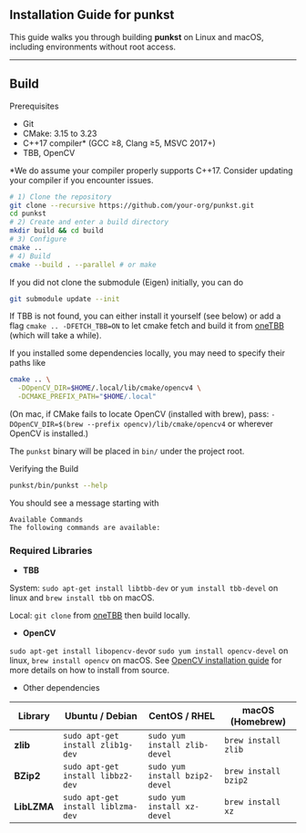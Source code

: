 ## Installation Guide for **punkst**

This guide walks you through building **punkst** on Linux and macOS, including environments without root access.

---

## Build

Prerequisites

- Git
- CMake: 3.15 to 3.23
- C++17 compiler* (GCC ≥8, Clang ≥5, MSVC 2017+)
- TBB, OpenCV

*We do assume your compiler properly supports C++17. Consider updating your compiler if you encounter issues.

```bash
# 1) Clone the repository
git clone --recursive https://github.com/your-org/punkst.git
cd punkst
# 2) Create and enter a build directory
mkdir build && cd build
# 3) Configure
cmake ..
# 4) Build
cmake --build . --parallel # or make
```

If you did not clone the submodule (Eigen) initially, you can do
```bash
git submodule update --init
```

If TBB is not found, you can either install it yourself (see below) or add a flag `cmake .. -DFETCH_TBB=ON` to let cmake fetch and build it from [oneTBB](https://github.com/uxlfoundation/oneTBB?tab=readme-ov-file) (which will take a while).

If you installed some dependencies locally, you may need to specify their paths like
```bash
cmake .. \
  -DOpenCV_DIR=$HOME/.local/lib/cmake/opencv4 \
  -DCMAKE_PREFIX_PATH="$HOME/.local"
  ```
(On mac, if CMake fails to locate OpenCV (installed with brew), pass: `-DOpenCV_DIR=$(brew --prefix opencv)/lib/cmake/opencv4` or wherever OpenCV is installed.)

The `punkst` binary will be placed in `bin/` under the project root.

Verifying the Build

```bash
punkst/bin/punkst --help
```

You should see a message starting with
```
Available Commands
The following commands are available:
```

### Required Libraries

- **TBB**

System: `sudo apt-get install libtbb-dev` or `yum install tbb-devel` on linux and `brew install tbb` on macOS.

Local: `git clone` from [oneTBB](https://github.com/uxlfoundation/oneTBB) then build locally.

- **OpenCV**

`sudo apt-get install libopencv-dev`or `sudo yum install opencv-devel` on linux, `brew install opencv` on macOS. See [OpenCV installation guide](https://docs.opencv.org/4.x/d7/d9f/tutorial_linux_install.html) for more details on how to install from source.


- Other dependencies

| Library      | Ubuntu / Debian                     | CentOS / RHEL         | macOS (Homebrew)            |
|--------------|--------------------------------------|-----------------------|-----------------------------|
| **zlib**     | `sudo apt-get install zlib1g-dev`   | `sudo yum install zlib-devel` | `brew install zlib`      |
| **BZip2**    | `sudo apt-get install libbz2-dev`   | `sudo yum install bzip2-devel` | `brew install bzip2`    |
| **LibLZMA**  | `sudo apt-get install liblzma-dev`  | `sudo yum install xz-devel` | `brew install xz`          |
